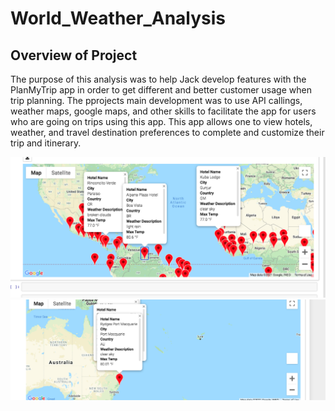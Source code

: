 # World_Weather_Analysis
## Overview of Project
The purpose of this analysis was to help Jack develop features with the PlanMyTrip app in order to get different and better customer usage when trip planning. The pprojects main development was to use API callings, weather maps, google maps, and other skills to facilitate the app for users who are going on trips using this app. This app allows one to view hotels, weather, and travel destination preferences to complete and customize their trip and itinerary. 

![alt text](https://github.com/allison-chavez/World_Weather_Analysis/blob/main/Vacation_Search/WeatherPy_Vacation_map.png)
![alt text](https://github.com/allison-chavez/World_Weather_Analysis/blob/main/Vacation_Itinerary/WeatherPy_travel_map_markers4.png)
